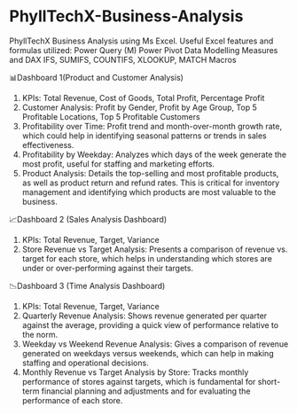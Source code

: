 # PhyllTechX-Business-Analysis
PhyllTechX Business Analysis using Ms Excel.
Useful Excel features and formulas utilized:
Power Query (M)
Power Pivot Data Modelling
Measures and DAX
IFS, SUMIFS, COUNTIFS, XLOOKUP, MATCH
Macros

📊Dashboard 1(Product and Customer Analysis)

1. KPIs: Total Revenue, Cost of Goods, Total Profit, Percentage Profit
2. Customer Analysis: Profit by Gender, Profit by Age Group, Top 5 Profitable Locations, Top 5 Profitable Customers
3. Profitability over Time: Profit trend and month-over-month growth rate, which could help in identifying seasonal patterns or trends in sales effectiveness. 
4. Profitability by Weekday: Analyzes which days of the week generate the most profit, useful for staffing and marketing efforts. 
5. Product Analysis: Details the top-selling and most profitable products, as well as product return and refund rates. This is critical for inventory management and identifying which products are most valuable to the business.

📈Dashboard 2 (Sales Analysis Dashboard)

1. KPIs: Total Revenue, Target, Variance
2. Store Revenue vs Target Analysis: Presents a comparison of revenue vs. target for each store, which helps in understanding which stores are under or over-performing against their targets. 

📉Dashboard 3 (Time Analysis Dashboard) 

1. KPIs: Total Revenue, Target, Variance
2. Quarterly Revenue Analysis: Shows revenue generated per quarter against the average, providing a quick view of performance relative to the norm. 
3. Weekday vs Weekend Revenue Analysis: Gives a comparison of revenue generated on weekdays versus weekends, which can help in making staffing and operational decisions. 
4. Monthly Revenue vs Target Analysis by Store: Tracks monthly performance of stores against targets, which is fundamental for short-term financial planning and adjustments and for evaluating the performance of each store.
